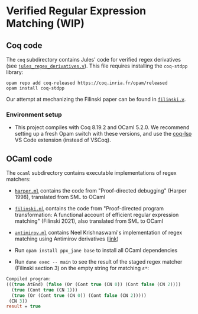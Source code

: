 # Verified Regular Expression Matching (WIP)

## Coq code 
The `coq` subdirectory contains Jules' code for verified regex derivatives 
(see [`jules_regex_derivatives.v`](./coq/jules_regex_derivatives.v)). This file requires installing the `coq-stdpp` library:
```
opam repo add coq-released https://coq.inria.fr/opam/released
opam install coq-stdpp
```

Our attempt at mechanizing the Filinski paper can be found in [`filinski.v`](./coq/filinski.v).

### Environment setup
- This project compiles with Coq 8.19.2 and OCaml 5.2.0. We recommend setting up a fresh Opam switch with these versions, and use the [coq-lsp](https://github.com/ejgallego/coq-lsp) VS Code extension (instead of VSCoq). 

## OCaml code 
The `ocaml` subdirectory contains executable implementations of regex matchers:
- [`harper.ml`](./ocaml/lib/harper.ml) contains the code from "Proof-directed debugging" (Harper 1998), translated from SML to OCaml
- [`filinski.ml`](./ocaml/lib/filinski.ml) contains the code from "Proof-directed program transformation: A functional account of efficient regular expression matching" (Filinski 2021), also translated from SML to OCaml 
- [`antimirov.ml`](./ocaml/lib/antimirov.ml) contains Neel Krishnaswami's implementation of regex matching using Antimirov derivatives ([link](https://semantic-domain.blogspot.com/2013/11/antimirov-derivatives-for-regular.html))

- Run `opam install ppx_jane base` to install all OCaml dependencies

- Run `dune exec -- main` to see the result of the staged regex matcher (Filinski section 3) on the empty string for matching `ε*`:
```ocaml
Compiled program:
(((true AtEnd) (false (Or (Cont true (CN 0)) (Cont false (CN 2))))
  (true (Cont true (CN 1)))
  (true (Or (Cont true (CN 0)) (Cont false (CN 2)))))
 (CN 3))
result = true
```